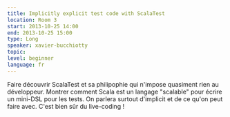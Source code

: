 ```yaml
---
title: Implicitly explicit test code with ScalaTest 
location: Room 3
start: 2013-10-25 14:00
end: 2013-10-25 15:00
type: Long
speaker: xavier-bucchiotty
topic: 
level: beginner
language: fr
---
```


Faire découvrir ScalaTest et sa philipophie qui n'impose quasiment rien au développeur. Montrer comment Scala est un langage "scalable" pour écrire un mini-DSL pour les tests. On parlera surtout d'implicit et de ce qu'on peut faire avec. C'est bien sûr du live-coding !
